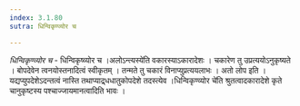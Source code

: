 ```yaml
---
index: 3.1.80
sutra: धिन्विकृण्व्योर च

---
```

_धिन्विकृण्व्योर च_ - धिन्विकृष्व्योर च ।अलोऽन्त्यस्ये॑ति वकारस्याऽकारादेशः । चकारेण तु उप्रत्ययोऽनुकृष्यते । बोपदेवेन त्वनयोस्तनादित्वं स्वीकृतम् । तन्मते तु चकारं विनाप्युप्रत्ययलाभः । अतो लोप इति । यद्यप्युपदेशेऽदन्तत्वं नास्ति तथाप्याद्र्धधातुकोपदेशे तदस्त्येव ।धिन्विकृण्व्योर चे॑ति श्रुतत्वादकारादेशे कृते चानुकृष्टस्य पश्चाज्जायमानत्वादिति भावः ।
